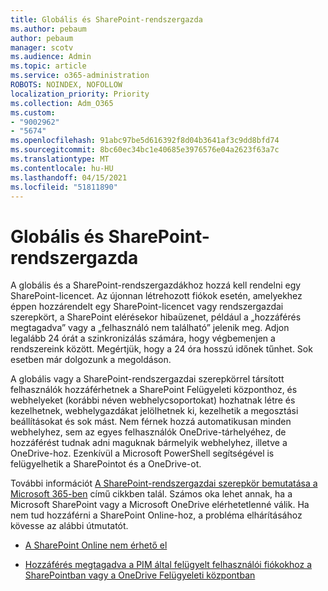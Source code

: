 ```yaml
---
title: Globális és SharePoint-rendszergazda
ms.author: pebaum
author: pebaum
manager: scotv
ms.audience: Admin
ms.topic: article
ms.service: o365-administration
ROBOTS: NOINDEX, NOFOLLOW
localization_priority: Priority
ms.collection: Adm_O365
ms.custom:
- "9002962"
- "5674"
ms.openlocfilehash: 91abc97be5d616392f8d04b3641af3c9dd8bfd74
ms.sourcegitcommit: 8bc60ec34bc1e40685e3976576e04a2623f63a7c
ms.translationtype: MT
ms.contentlocale: hu-HU
ms.lasthandoff: 04/15/2021
ms.locfileid: "51811890"
---
```

# <a name="global-and-sharepoint-admin"></a>Globális és SharePoint-rendszergazda

A globális és a SharePoint-rendszergazdákhoz hozzá kell rendelni egy SharePoint-licencet. Az újonnan létrehozott fiókok esetén, amelyekhez éppen hozzárendelt egy SharePoint-licencet vagy rendszergazdai szerepkört, a SharePoint elérésekor hibaüzenet, például a „hozzáférés megtagadva” vagy a „felhasználó nem található” jelenik meg. Adjon legalább 24 órát a szinkronizálás számára, hogy végbemenjen a rendszereink között. Megértjük, hogy a 24 óra hosszú időnek tűnhet. Sok esetben már dolgozunk a megoldáson.

A globális vagy a SharePoint-rendszergazdai szerepkörrel társított felhasználók hozzáférhetnek a SharePoint Felügyeleti központhoz, és webhelyeket (korábbi néven webhelycsoportokat) hozhatnak létre és kezelhetnek, webhelygazdákat jelölhetnek ki, kezelhetik a megosztási beállításokat és sok mást. Nem férnek hozzá automatikusan minden webhelyhez, sem az egyes felhasználók OneDrive-tárhelyéhez, de hozzáférést tudnak adni maguknak bármelyik webhelyhez, illetve a OneDrive-hoz. Ezenkívül a Microsoft PowerShell segítségével is felügyelhetik a SharePointot és a OneDrive-ot.

További információt [A SharePoint-rendszergazdai szerepkör bemutatása a Microsoft 365-ben](https://docs.microsoft.com/sharepoint/sharepoint-admin-role) című cikkben talál.
Számos oka lehet annak, ha a Microsoft SharePoint vagy a Microsoft OneDrive elérhetetlenné válik. Ha nem tud hozzáférni a SharePoint Online-hoz, a probléma elhárításához kövesse az alábbi útmutatót.

- [A SharePoint Online nem érhető el](https://docs.microsoft.com/sharepoint/troubleshoot/sharing-and-permissions/sharepoint-online-inaccessible)

- [Hozzáférés megtagadva a PIM által felügyelt felhasználói fiókokhoz a SharePointban vagy a OneDrive Felügyeleti központban](https://docs.microsoft.com/sharepoint/troubleshoot/administration/access-denied-to-pim-user-accounts)